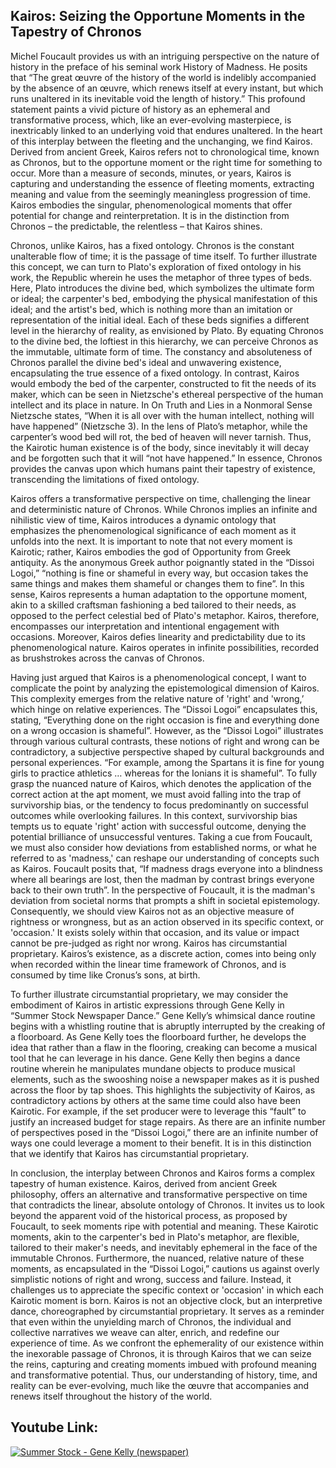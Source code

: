 ## Kairos: Seizing the Opportune Moments in the Tapestry of Chronos

Michel Foucault provides us with an intriguing perspective on the nature of history in the preface of his seminal work History of Madness. He posits that “The great œuvre of the history of the world is indelibly accompanied by the absence of an œuvre, which renews itself at every instant, but which runs unaltered in its inevitable void the length of history.” This profound statement paints a vivid picture of history as an ephemeral and transformative process, which, like an ever-evolving masterpiece, is inextricably linked to an underlying void that endures unaltered. In the heart of this interplay between the fleeting and the unchanging, we find Kairos. Derived from ancient Greek, Kairos refers not to chronological time, known as Chronos, but to the opportune moment or the right time for something to occur. More than a measure of seconds, minutes, or years, Kairos is capturing and understanding the essence of fleeting moments, extracting meaning and value from the seemingly meaningless progression of time. Kairos embodies the singular, phenomenological moments that offer potential for change and reinterpretation. It is in the distinction from Chronos – the predictable, the relentless – that Kairos shines. 

Chronos, unlike Kairos, has a fixed ontology. Chronos is the constant unalterable flow of time; it is the passage of time itself. To further illustrate this concept, we can turn to Plato's exploration of fixed ontology in his work, the Republic wherein he uses the metaphor of three types of beds. Here, Plato introduces the divine bed, which symbolizes the ultimate form or ideal; the carpenter's bed, embodying the physical manifestation of this ideal; and the artist's bed, which is nothing more than an imitation or representation of the initial ideal. Each of these beds signifies a different level in the hierarchy of reality, as envisioned by Plato. By equating Chronos to the divine bed, the loftiest in this hierarchy, we can perceive Chronos as the immutable, ultimate form of time. The constancy and absoluteness of Chronos parallel the divine bed's ideal and unwavering existence, encapsulating the true essence of a fixed ontology. In contrast, Kairos would embody the bed of the carpenter, constructed to fit the needs of its maker, which can be seen in Nietzsche's ethereal perspective of the human intellect and its place in nature. In On Truth and Lies in a Nonmoral Sense Nietzsche states, “When it is all over with the human intellect, nothing will have happened” (Nietzsche 3). In the lens of Plato’s metaphor, while the carpenter’s wood bed will rot, the bed of heaven will never tarnish. Thus, the Kairotic human existence is of the body, since inevitably it will decay and be forgotten such that it will “not have happened.” In essence, Chronos provides the canvas upon which humans paint their tapestry of existence, transcending the limitations of fixed ontology.

Kairos offers a transformative perspective on time, challenging the linear and deterministic nature of Chronos. While Chronos implies an infinite and nihilistic view of time, Kairos introduces a dynamic ontology that emphasizes the phenomenological significance of each moment as it unfolds into the next. It is important to note that not every moment is Kairotic; rather, Kairos embodies the god of Opportunity from Greek antiquity. As the anonymous Greek author poignantly stated in the “Dissoi Logoi,” “nothing is fine or shameful in every way, but occasion takes the same things and makes them shameful or changes them to fine”. In this sense, Kairos represents a human adaptation to the opportune moment, akin to a skilled craftsman fashioning a bed tailored to their needs, as opposed to the perfect celestial bed of Plato's metaphor. Kairos, therefore, encompasses our interpretation and intentional engagement with occasions. Moreover, Kairos defies linearity and predictability due to its phenomenological nature. Kairos operates in infinite possibilities, recorded as brushstrokes across the canvas of Chronos. 

Having just argued that Kairos is a phenomenological concept, I want to complicate the point by analyzing the epistemological dimension of Kairos. This complexity emerges from the relative nature of 'right' and 'wrong,’ which hinge on relative experiences. The “Dissoi Logoi” encapsulates this, stating, “Everything done on the right occasion is fine and everything done on a wrong occasion is shameful”. However, as the “Dissoi Logoi” illustrates through various cultural contrasts, these notions of right and wrong can be contradictory, a subjective perspective shaped by cultural backgrounds and personal experiences. “For example, among the Spartans it is fine for young girls to practice athletics … whereas for the Ionians it is shameful”. To fully grasp the nuanced nature of Kairos, which denotes the application of the correct action at the apt moment, we must avoid falling into the trap of survivorship bias, or the tendency to focus predominantly on successful outcomes while overlooking failures. In this context, survivorship bias tempts us to equate 'right' action with successful outcome, denying the potential brilliance of unsuccessful ventures. Taking a cue from Foucault, we must also consider how deviations from established norms, or what he referred to as 'madness,' can reshape our understanding of concepts such as Kairos. Foucault posits that, “If madness drags everyone into a blindness where all bearings are lost, then the madman by contrast brings everyone back to their own truth”. In the perspective of Foucault, it is the madman's deviation from societal norms that prompts a shift in societal epistemology. Consequently, we should view Kairos not as an objective measure of rightness or wrongness, but as an action observed in its specific context, or 'occasion.' It exists solely within that occasion, and its value or impact cannot be pre-judged as right nor wrong. Kairos has circumstantial proprietary. Kairos’s existence, as a discrete action, comes into being only when recorded within the linear time framework of Chronos, and is consumed by time like Cronus’s sons, at birth.

To further illustrate circumstantial proprietary, we may consider the embodiment of Kairos in artistic expressions through Gene Kelly in “Summer Stock Newspaper Dance.” Gene Kelly’s whimsical dance routine begins with a whistling routine that is abruptly interrupted by the creaking of a floorboard. As Gene Kelly toes the floorboard further, he develops the idea that rather than a flaw in the flooring, creaking can become a musical tool that he can leverage in his dance. Gene Kelly then begins a dance routine wherein he manipulates mundane objects to produce musical elements, such as the swooshing noise a newspaper makes as it is pushed across the floor by tap shoes. This highlights the subjectivity of Kairos, as contradictory actions by others at the same time could also have been Kairotic. For example, if the set producer were to leverage this “fault” to justify an increased budget for stage repairs. As there are an infinite number of perspectives posed in the “Dissoi Logoi,” there are an infinite number of ways one could leverage a moment to their benefit. It is in this distinction that we identify that Kairos has circumstantial proprietary. 

In conclusion, the interplay between Chronos and Kairos forms a complex tapestry of human existence. Kairos, derived from ancient Greek philosophy, offers an alternative and transformative perspective on time that contradicts the linear, absolute ontology of Chronos. It invites us to look beyond the apparent void of the historical process, as proposed by Foucault, to seek moments ripe with potential and meaning. These Kairotic moments, akin to the carpenter's bed in Plato's metaphor, are flexible, tailored to their maker's needs, and inevitably ephemeral in the face of the immutable Chronos. Furthermore, the nuanced, relative nature of these moments, as encapsulated in the “Dissoi Logoi,” cautions us against overly simplistic notions of right and wrong, success and failure. Instead, it challenges us to appreciate the specific context or 'occasion' in which each Kairotic moment is born. Kairos is not an objective clock, but an interpretive dance, choreographed by circumstantial proprietary. It serves as a reminder that even within the unyielding march of Chronos, the individual and collective narratives we weave can alter, enrich, and redefine our experience of time. As we confront the ephemerality of our existence within the inexorable passage of Chronos, it is through Kairos that we can seize the reins, capturing and creating moments imbued with profound meaning and transformative potential. Thus, our understanding of history, time, and reality can be ever-evolving, much like the œuvre that accompanies and renews itself throughout the history of the world.
 
## Youtube Link:

[![Summer Stock - Gene Kelly (newspaper)](http://img.youtube.com/vi/fFJrV3pI5Zs/0.jpg)](http://www.youtube.com/watch?v=fFJrV3pI5Zs "Summer Stock - Gene Kelly (newspaper)")
